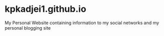 # kpkadjei1.github.io
My Personal Website containing information to my social networks and my personal blogging site 

